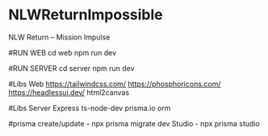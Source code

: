 # NLWReturnImpossible
NLW Return – Mission Impulse

#RUN WEB
cd web
npm run dev

#RUN SERVER
cd server
npm run dev

#Libs Web
https://tailwindcss.com/
https://phosphoricons.com/
https://headlessui.dev/
html2canvas

#Libs Server
Express
ts-node-dev
prisma.io orm


#prisma
create/update - npx prisma migrate dev
Studio - npx prisma studio
